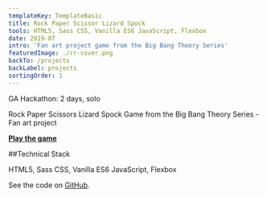 ```yaml
---
templateKey: TemplateBasic
title: Rock Paper Scissor Lizard Spock
tools: HTML5, Sass CSS, Vanilla ES6 JavaScript, Flexbox
date: 2019-07
intro: 'Fan art project game from the Big Bang Theory Series'
featuredImage: ./rr-cover.png
backTo: /projects
backLabel: projects
sortingOrder: 1
---
```


GA Hackathon: 2 days, solo

Rock Paper Scissors Lizard Spock Game from the Big Bang Theory Series - Fan art project

**<a href="https://gaebar.github.io/rock-paper-scissors-lizard-spock/index.html" target="_blank">Play the game</a>**

##Technical Stack

HTML5, Sass CSS, Vanilla ES6 JavaScript, Flexbox

See the code on <a href="https://github.com/gaebar/rock-paper-scissors-lizard-spock" target="_blank">GitHub</a>.

